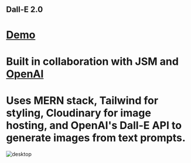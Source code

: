 ## Dall-E 2.0
# [Demo](https://openaidalle.netlify.app/)
# Built in collaboration with JSM and [OpenAI](https://openai.com/)

# Uses MERN stack, Tailwind for styling, Cloudinary for image hosting, and OpenAI's Dall-E API to generate images from text prompts.

<img src="https://i.imgur.com/Y0E4jFu.png" alt="desktop" />
